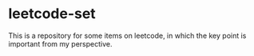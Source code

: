 # leetcode-set
This is a repository for some items on leetcode, in which the key point is important from my perspective.

